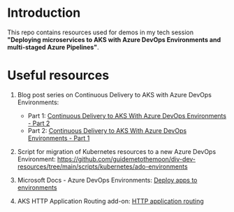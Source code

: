 # Introduction

This repo contains resources used for demos in my tech session **"Deploying microservices to AKS with Azure DevOps Environments and multi-staged Azure Pipelines"**.

# Useful resources

1. Blog post series on Continuous Delivery to AKS with Azure DevOps Environments:
    * Part 1: [Continuous Delivery to AKS With Azure DevOps Environments - Part 2](https://kristhecodingunicorn.com/post/k8s_ado_envs-1)
    * Part 2: [Continuous Delivery to AKS With Azure DevOps Environments - Part 1](https://kristhecodingunicorn.com/post/k8s_ado_envs-2)

2. Script for migration of Kubernetes resources to a new Azure DevOps Environment: https://github.com/guidemetothemoon/div-dev-resources/tree/main/scripts/kubernetes/ado-environments

3. Microsoft Docs - Azure DevOps Environments: [Deploy apps to environments](https://docs.microsoft.com/en-us/azure/devops/pipelines/process/environments?view=azure-devops)

4. AKS HTTP Application Routing add-on: [HTTP application routing](https://docs.microsoft.com/en-us/azure/aks/http-application-routing)
